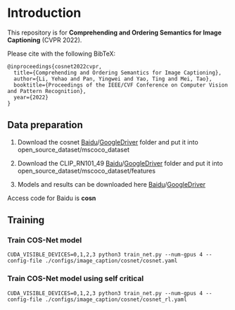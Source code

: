 # Introduction
This repository is for **Comprehending and Ordering Semantics for Image Captioning** (CVPR 2022).

Please cite with the following BibTeX:

```
@inproceedings{cosnet2022cvpr,
  title={Comprehending and Ordering Semantics for Image Captioning},
  author={Li, Yehao and Pan, Yingwei and Yao, Ting and Mei, Tao},
  booktitle={Proceedings of the IEEE/CVF Conference on Computer Vision and Pattern Recognition},
  year={2022}
}
```

## Data preparation
1. Download the cosnet [Baidu](https://pan.baidu.com/s/1x3BJzemXcIvKo1padRq_cg)/[GoogleDriver](https://drive.google.com/drive/folders/1iMuMRZubQK61aJcPFkLJdHdUVF2-mY2S?usp=sharing) folder and put it into open_source_dataset/mscoco_dataset

2. Download the CLIP_RN101_49 [Baidu](https://pan.baidu.com/s/1S-YVjumU7fK6atzhrE_1yg)/[GoogleDriver](https://drive.google.com/drive/folders/1vx9n7tAIt8su0y_3tsPJGvMPBMm8JLCZ?usp=sharing) folder and put it into open_source_dataset/mscoco_dataset/features

3. Models and results can be downloaded here [Baidu](https://pan.baidu.com/s/1FESU3-pgTRYvsLo9hBfzqg)/[GoogleDriver](https://drive.google.com/drive/folders/1_MyCArojK6Bg8PGPLlS6NHVFQ4iIbxzc?usp=sharing)

Access code for Baidu is **cosn**

## Training
### Train COS-Net model
```
CUDA_VISIBLE_DEVICES=0,1,2,3 python3 train_net.py --num-gpus 4 --config-file ./configs/image_caption/cosnet/cosnet.yaml
```

### Train COS-Net model using self critical
```
CUDA_VISIBLE_DEVICES=0,1,2,3 python3 train_net.py --num-gpus 4 --config-file ./configs/image_caption/cosnet/cosnet_rl.yaml
```
